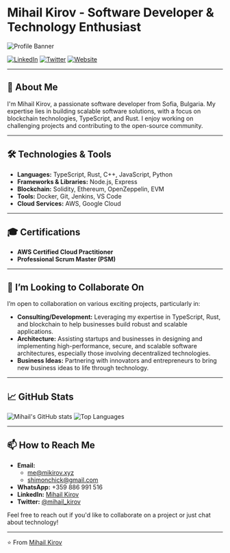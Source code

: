 # Mihail Kirov - Software Developer & Technology Enthusiast

![Profile Banner](me.png) <!-- Replace with your own banner image if you have one -->

[![LinkedIn](https://img.shields.io/badge/LinkedIn-Connect-blue)](https://www.linkedin.com/in/mihail-kirov/)
[![Twitter](https://img.shields.io/badge/Twitter-Follow-blue)](https://twitter.com/mihail_kirov)
[![Website](https://img.shields.io/badge/Website-Visit-blue)](https://mikirov.xyz)

---

## 👋 About Me

I'm Mihail Kirov, a passionate software developer from Sofia, Bulgaria. My expertise lies in building scalable software solutions, with a focus on blockchain technologies, TypeScript, and Rust. I enjoy working on challenging projects and contributing to the open-source community.

---

## 🛠️ Technologies & Tools

- **Languages:** TypeScript, Rust, C++, JavaScript, Python
- **Frameworks & Libraries:** Node.js, Express
- **Blockchain:** Solidity, Ethereum, OpenZeppelin, EVM
- **Tools:** Docker, Git, Jenkins, VS Code
- **Cloud Services:** AWS, Google Cloud

---

## 🎓 Certifications

- **AWS Certified Cloud Practitioner**
- **Professional Scrum Master (PSM)**

---

## 👯 I’m Looking to Collaborate On

I’m open to collaboration on various exciting projects, particularly in:

- **Consulting/Development:** Leveraging my expertise in TypeScript, Rust, and blockchain to help businesses build robust and scalable applications.
- **Architecture:** Assisting startups and businesses in designing and implementing high-performance, secure, and scalable software architectures, especially those involving decentralized technologies.
- **Business Ideas:** Partnering with innovators and entrepreneurs to bring new business ideas to life through technology.

---

## 📈 GitHub Stats

![Mihail's GitHub stats](https://github-readme-stats.vercel.app/api?username=mikirov&show_icons=true&theme=radical)
![Top Languages](https://github-readme-stats.vercel.app/api/top-langs/?username=mikirov&layout=compact&theme=radical)

---

## 📫 How to Reach Me

- **Email:**
  - me@mikirov.xyz
  - shimonchick@gmail.com
- **WhatsApp:** +359 886 991 516
- **LinkedIn:** [Mihail Kirov](https://www.linkedin.com/in/mihail-kirov/)
- **Twitter:** [@mihail_kirov](https://twitter.com/mihail_kirov)

Feel free to reach out if you'd like to collaborate on a project or just chat about technology!

---

⭐️ From [Mihail Kirov](https://github.com/mikirov)
